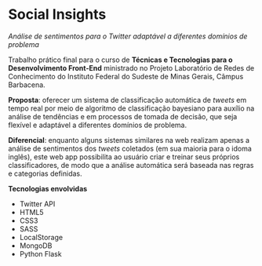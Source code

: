 # Social Insights

_Análise de sentimentos para o Twitter adaptável a diferentes domínios de problema_

Trabalho prático final para o curso de __Técnicas e Tecnologias para o Desenvolvimento Front-End__ ministrado no Projeto Laboratório de Redes de Conhecimento do Instituto Federal do Sudeste de Minas Gerais, Câmpus Barbacena.

__Proposta__: oferecer um sistema de classificação automática de _tweets_ em tempo real por meio de algoritmo de classificação bayesiano para auxílio na análise de tendências e em processos de tomada de decisão, que seja flexível e adaptável a diferentes domínios de problema.

__Diferencial__: enquanto alguns sistemas similares na web realizam apenas a análise de sentimentos dos _tweets_ coletados (em sua maioria para o idoma inglês), este web app possibilita ao usuário criar e treinar seus próprios classificadores, de modo que a análise automática será baseada nas regras e categorias definidas. 

__Tecnologias envolvidas__
- Twitter API
- HTML5
- CSS3
- SASS
- LocalStorage
- MongoDB
- Python Flask
